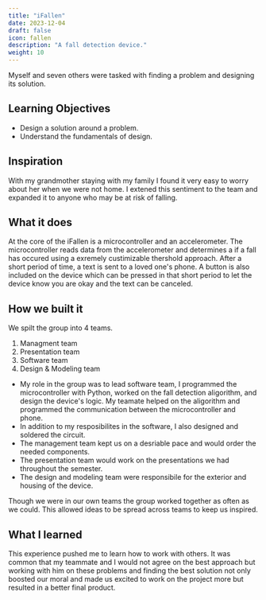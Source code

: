 ```yaml
---
title: "iFallen"
date: 2023-12-04
draft: false
icon: fallen
description: "A fall detection device."
weight: 10
---
```


Myself and seven others were tasked with finding a problem and designing its solution.

## Learning Objectives

- Design a solution around a problem.
- Understand the fundamentals of design.

## Inspiration

With my grandmother staying with my family I found it very easy to worry about her when we were not home. I extened this sentiment to the team and expanded it to anyone who may be at risk of falling.

## What it does

At the core of the iFallen is a microcontroller and an accelerometer. The microcontroller reads data from the accelerometer and determines a if a fall has occured using a exremely custimizable thershold approach. After a short period of time, a text is sent to a loved one's phone. A button is also included on the device which can be pressed in that short period to let the device know you are okay and the text can be canceled.

## How we built it

We spilt the group into 4 teams.

1. Managment team
2. Presentation team
3. Software team
4. Design & Modeling team

- My role in the group was to lead software team, I programmed the microcontroller with Python, worked on the fall detection aligorithm, and design the device's logic. My teamate helped on the aligorithm and programmed the communication between the microcontroller and phone.
- In addition to my resposibilites in the software, I also designed and soldered the circuit.
- The management team kept us on a desriable pace and would order the needed components.
- The presentation team would work on the presentations we had throughout the semester.
- The design and modeling team were responsibile for the exterior and housing of the device.

Though we were in our own teams the group worked together as often as we could. This allowed ideas to be spread across teams to keep us inspired.

## What I learned

This experience pushed me to learn how to work with others. It was common that my teammate and I would not agree on the best approach but working with him on these problems and finding the best solution not only boosted our moral and made us excited to work on the project more but resulted in a better final product.
